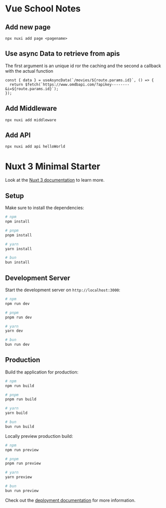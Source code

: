 # Vue School Notes

## Add new page

`npx nuxi add page <pagename>`

## Use async Data to retrieve from apis

The first argument is an unique id ror the caching and the second a callback with the actual function

```
const { data } = useAsyncData(`/movies/${route.params.id}`, () => {
  return $fetch(`https://www.omdbapi.com/?apikey--------&i=${route.params.id}`);
});

```

## Add Middleware

`npx nuxi add middleware`

## Add API

`npx nuxi add api helloWorld`

# Nuxt 3 Minimal Starter

Look at the [Nuxt 3 documentation](https://nuxt.com/docs/getting-started/introduction) to learn more.

## Setup

Make sure to install the dependencies:

```bash
# npm
npm install

# pnpm
pnpm install

# yarn
yarn install

# bun
bun install
```

## Development Server

Start the development server on `http://localhost:3000`:

```bash
# npm
npm run dev

# pnpm
pnpm run dev

# yarn
yarn dev

# bun
bun run dev
```

## Production

Build the application for production:

```bash
# npm
npm run build

# pnpm
pnpm run build

# yarn
yarn build

# bun
bun run build
```

Locally preview production build:

```bash
# npm
npm run preview

# pnpm
pnpm run preview

# yarn
yarn preview

# bun
bun run preview
```

Check out the [deployment documentation](https://nuxt.com/docs/getting-started/deployment) for more information.
